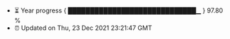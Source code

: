 - ⏳ Year progress { █████████████████████████████▁ } 97.80 %
- ⏰ Updated on Thu, 23 Dec 2021 23:21:47 GMT

